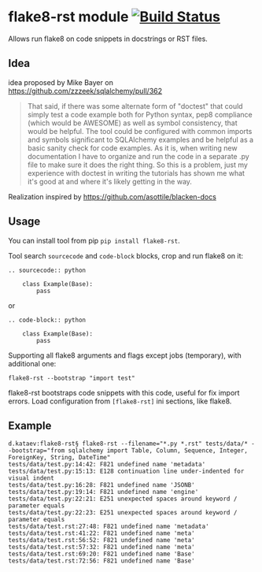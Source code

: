# flake8-rst module [![Build Status](https://travis-ci.org/kataev/flake8-rst.svg?branch=master)](https://travis-ci.org/kataev/flake8-rst)
Allows run flake8 on code snippets in docstrings or RST files.


## Idea

idea proposed by Mike Bayer on https://github.com/zzzeek/sqlalchemy/pull/362 

> That said, if there was some alternate form of "doctest" that could simply test a code example both for Python syntax, pep8 compliance (which would be AWESOME) as well as symbol consistency, that would be helpful. The tool could be configured with common imports and symbols significant to SQLAlchemy examples and be helpful as a basic sanity check for code examples. As it is, when writing new documentation I have to organize and run the code in a separate .py file to make sure it does the right thing. So this is a problem, just my experience with doctest in writing the tutorials has shown me what it's good at and where it's likely getting in the way.

Realization inspired by https://github.com/asottile/blacken-docs


## Usage
You can install tool from pip `pip install flake8-rst`.

Tool search `sourcecode` and `code-block` blocks, crop and run flake8 on it:

```text
.. sourcecode:: python

    class Example(Base):
        pass
```
or

```text
.. code-block:: python

    class Example(Base):
        pass
```

Supporting all flake8 arguments and flags except jobs (temporary), with additional one:
```text
flake8-rst --bootstrap "import test"
```

flake8-rst bootstraps code snippets with this code, useful for fix import errors.
Load configuration from `[flake8-rst]` ini sections, like flake8.

## Example

```text
d.kataev:flake8-rst§ flake8-rst --filename="*.py *.rst" tests/data/* --bootstrap="from sqlalchemy import Table, Column, Sequence, Integer, ForeignKey, String, DateTime"
tests/data/test.py:14:42: F821 undefined name 'metadata'
tests/data/test.py:15:13: E128 continuation line under-indented for visual indent
tests/data/test.py:16:28: F821 undefined name 'JSONB'
tests/data/test.py:19:14: F821 undefined name 'engine'
tests/data/test.py:22:21: E251 unexpected spaces around keyword / parameter equals
tests/data/test.py:22:23: E251 unexpected spaces around keyword / parameter equals
tests/data/test.rst:27:48: F821 undefined name 'metadata'
tests/data/test.rst:41:22: F821 undefined name 'meta'
tests/data/test.rst:56:52: F821 undefined name 'meta'
tests/data/test.rst:57:32: F821 undefined name 'meta'
tests/data/test.rst:69:20: F821 undefined name 'Base'
tests/data/test.rst:72:56: F821 undefined name 'Base'
```
